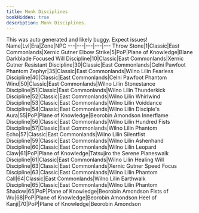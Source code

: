 ```yaml
---
title: Monk Disciplines
bookHidden: true
description: Monk Disciplines.
---
```

This was auto generated and likely buggy. Expect issues!
Name|Lvl|Era|Zone|NPC
---|---|---|---|---
Throw Stone|1|Classic|East Commonlands|Xernic Gutner
Elbow Strike|5|PoP|Plane of Knowledge|Blane Darkblade
Focused Will Discipline|10|Classic|East Commonlands|Xernic Gutner
Resistant Discipline|30|Classic|East Commonlands|Celni Pawfoot
Phantom Zephyr|35|Classic|East Commonlands|Wilno Lilin
Fearless Discipline|40|Classic|East Commonlands|Celni Pawfoot
Phantom Wind|50|Classic|East Commonlands|Wilno Lilin
Stonestance Discipline|51|Classic|East Commonlands|Wilno Lilin
Thunderkick Discipline|52|Classic|East Commonlands|Wilno Lilin
Whirlwind Discipline|53|Classic|East Commonlands|Wilno Lilin
Voiddance Discipline|54|Classic|East Commonlands|Wilno Lilin
Disciple's Aura|55|PoP|Plane of Knowledge|Beorobin Amondson
Innerflame Discipline|56|Classic|East Commonlands|Wilno Lilin
Hundred Fists Discipline|57|Classic|East Commonlands|Wilno Lilin
Phantom Echo|57|Classic|East Commonlands|Wilno Lilin
Silentfist Discipline|59|Classic|East Commonlands|Wilno Lilin
Ashenhand Discipline|60|Classic|East Commonlands|Wilno Lilin
Leopard Claw|61|PoP|Plane of Knowledge|Tatsujiro the Serene
Planeswalk Discipline|61|Classic|East Commonlands|Wilno Lilin
Healing Will Discipline|63|Classic|East Commonlands|Xernic Gutner
Speed Focus Discipline|63|Classic|East Commonlands|Wilno Lilin
Phantom Call|64|Classic|East Commonlands|Wilno Lilin
Earthwalk Discipline|65|Classic|East Commonlands|Wilno Lilin
Phantom Shadow|65|PoP|Plane of Knowledge|Beorobin Amondson
Fists of Wu|68|PoP|Plane of Knowledge|Beorobin Amondson
Heel of Kanji|70|PoP|Plane of Knowledge|Beorobin Amondson
